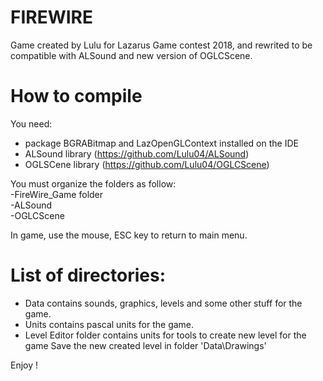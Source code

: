 # FIREWIRE
Game created by Lulu  for Lazarus Game contest 2018, and rewrited to be compatible with ALSound and new version of OGLCScene.

# How to compile
You need:
- package BGRABitmap and LazOpenGLContext installed on the IDE
- ALSound library (https://github.com/Lulu04/ALSound)
- OGLSCene library (https://github.com/Lulu04/OGLCScene)
  
You must organize the folders as follow:  
-FireWire_Game folder  
-ALSound  
-OGLCScene  

In game, use the mouse, ESC key to return to main menu.

# List of directories:
- Data contains sounds, graphics, levels and some other stuff for the game.
- Units  contains pascal units for the game.
- Level Editor folder contains units for tools to create new level for the game
  Save the new created level in folder 'Data\Drawings\'
  
  
Enjoy !